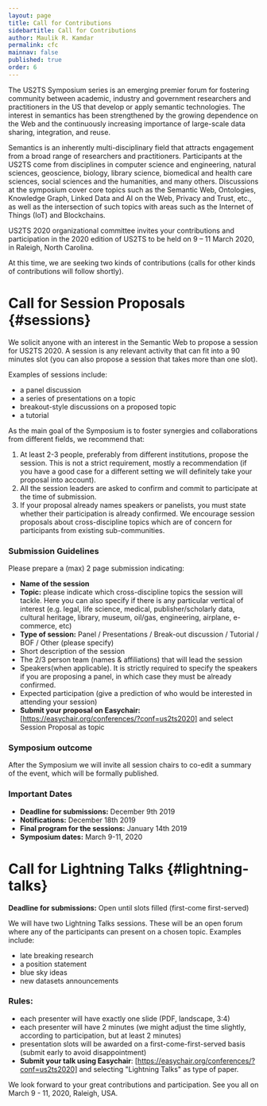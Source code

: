 ```yaml
---
layout: page
title: Call for Contributions
sidebartitle: Call for Contributions
author: Maulik R. Kamdar
permalink: cfc
mainnav: false
published: true
order: 6
---
```


The US2TS Symposium series is an emerging premier forum for fostering community between 
academic, industry and government researchers and practitioners in the US that develop or apply semantic technologies. The interest in semantics has been strengthened by the growing dependence on the Web and the continuously increasing importance of large-scale data sharing, integration, and reuse.  

Semantics is an inherently multi-disciplinary field that attracts engagement from a broad range of researchers and practitioners. Participants at the US2TS come from disciplines in computer science and engineering, natural sciences, geoscience, biology, library science, biomedical and health care sciences, social sciences and the humanities, and many others. Discussions at the symposium cover core topics such as the Semantic Web, Ontologies, Knowledge Graph, Linked Data and AI on the Web, Privacy and Trust, etc., as well as the intersection of such topics with areas such as the Internet of Things (IoT) and Blockchains.

US2TS 2020 organizational committee invites your contributions and participation in the 2020 edition of US2TS to be held on 9 – 11 March 2020, in Raleigh, North Carolina. 

At this time, we are seeking two kinds of contributions (calls for other kinds of contributions will follow shortly).

# Call for Session Proposals {#sessions}

We solicit anyone with an interest in the Semantic Web to propose a session for US2TS 2020.   A session is any relevant activity that can fit into a 90 minutes slot (you can also propose a session that takes more than one slot).

Examples of sessions include:
- a panel discussion
- a series of presentations on a topic
- breakout-style discussions on a proposed topic
- a tutorial

As the main goal of the Symposium is to foster synergies and collaborations from different fields, we recommend that: 
1. At least 2-3 people, preferably from different institutions, propose the session. This is not a strict requirement, mostly a recommendation (if you have a good case for a different setting we will definitely take your proposal into account). 
2. All the session leaders are asked to confirm and commit to participate at the time of submission. 
3. If your proposal already names speakers or panelists, you must state whether their participation is already confirmed. 
We encourage session proposals about cross-discipline topics which are of concern for participants from existing sub-communities.

### Submission Guidelines 
Please prepare a (max) 2 page submission indicating:
- **Name of the session**
- **Topic:** please indicate which cross-discipline topics the session will tackle. Here you can also specify if there is any particular vertical of interest (e.g. legal, life science, medical, publisher/scholarly data, cultural heritage, library, museum, oil/gas, engineering, airplane, e-commerce, etc)
- **Type of session:** Panel / Presentations / Break-out discussion / Tutorial / BOF / Other (please specify)
- Short description of the session
- The 2/3 person team (names & affiliations) that will lead the session
- Speakers(when applicable). It is strictly required to specify the speakers if you are proposing a panel, in which case they must be already confirmed.
- Expected participation (give a prediction of who would be interested in attending your session)
- **Submit your proposal on Easychair:** [https://easychair.org/conferences/?conf=us2ts2020] and select Session Proposal as topic

### Symposium outcome 
After the Symposium we will invite all session chairs to co-edit a summary of the event, which will be formally published.

### Important Dates 
- **Deadline for submissions:** December 9th 2019
- **Notifications:** December 18th 2019
- **Final program for the sessions:** January 14th 2019
- **Symposium dates:** March 9-11, 2020



# Call for Lightning Talks {#lightning-talks}

**Deadline for submissions:** Open until slots filled (first-come first-served)

We will have two Lightning Talks sessions. These will be an open forum where any of the participants can present on a chosen topic. Examples include:
- late breaking research
- a position statement
- blue sky ideas
- new datasets announcements

### Rules:
- each presenter will have exactly one slide (PDF, landscape, 3:4)
- each presenter will have 2 minutes (we might adjust the time slightly, according to participation, but at least 2 minutes)
- presentation slots will be awarded on a first-come-first-served basis (submit early to avoid disappointment)
- **Submit your talk using Easychair**: [https://easychair.org/conferences/?conf=us2ts2020] and selecting "Lightning Talks" as type of paper.

We look forward to your great contributions and participation. See you all on March 9 - 11, 2020, Raleigh, USA.

[https://easychair.org/conferences/?conf=us2ts2020]: https://easychair.org/conferences/?conf=us2ts2020
